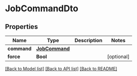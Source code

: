# JobCommandDto

## Properties
Name | Type | Description | Notes
------------ | ------------- | ------------- | -------------
**command** | [**JobCommand**](JobCommand.md) |  | 
**force** | **Bool** |  | [optional] 

[[Back to Model list]](../README.md#documentation-for-models) [[Back to API list]](../README.md#documentation-for-api-endpoints) [[Back to README]](../README.md)


